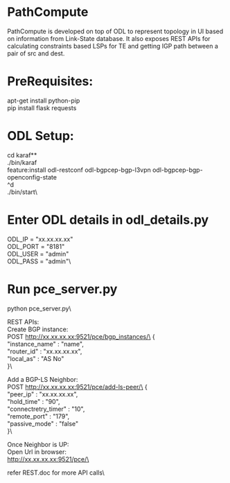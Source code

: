 # PathCompute
PathCompute is developed on top of ODL to represent topology in UI based on information from Link-State database. It also exposes REST APIs for calculating constraints based LSPs for TE and getting IGP path between a pair of src and dest. 

# PreRequisites:
apt-get install python-pip\
pip install flask requests

# ODL Setup:
cd karaf**\
./bin/karaf\
feature:install odl-restconf odl-bgpcep-bgp-l3vpn odl-bgpcep-bgp-openconfig-state \
^d \
./bin/start\

# Enter ODL details in odl_details.py
ODL_IP = "xx.xx.xx.xx"\
ODL_PORT = "8181"\
ODL_USER = "admin"\
ODL_PASS = "admin"\

# Run pce_server.py
python pce_server.py\

REST APIs:\
Create BGP instance:\
POST http://xx.xx.xx.xx:9521/pce/bgp_instances/\
  {\
    "instance_name" : "name",\
    "router_id" : "xx.xx.xx.xx",\
    "local_as" : "AS No"\
  }\
  
Add a BGP-LS Neighbor:\
POST http://xx.xx.xx.xx:9521/pce/add-ls-peer/\
  {\
    "peer_ip" : "xx.xx.xx.xx",\
    "hold_time" : "90",\
    "connectretry_timer" : "10",\
    "remote_port" : "179",\
    "passive_mode" : "false"\
  }\
 
Once Neighbor is UP:\
Open Url in browser:\
http://xx.xx.xx.xx:9521/pce/\

refer REST.doc for more API calls\
